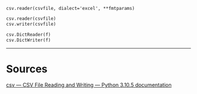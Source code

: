 `csv.reader(csvfile, dialect='excel', **fmtparams)
`
```python
csv.reader(csvfile)
csv.writer(csvfile)

csv.DictReader(f)
csv.DictWriter(f)
```

----
# Sources
[csv — CSV File Reading and Writing — Python 3.10.5 documentation](https://docs.python.org/3/library/csv.html)

